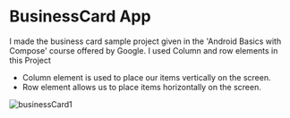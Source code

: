 # BusinessCard App

I made the business card sample project given in the 'Android Basics with Compose' course offered by Google.
I used Column and row elements in this Project

- Column element is used to place our items vertically on the screen.
- Row element allows us to place items horizontally on the screen.

![businessCard1](https://user-images.githubusercontent.com/55882459/167260463-83468dd8-d8d9-4e3b-897a-190c29122405.png)
